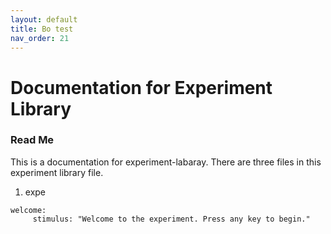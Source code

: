 ```yaml
---
layout: default
title: Bo test
nav_order: 21
---
```

# Documentation for Experiment Library


### Read Me
This is a documentation for experiment-labaray. There are three files in this experiment library file. 
1. expe
```
welcome:
     stimulus: "Welcome to the experiment. Press any key to begin."
```
<!--stackedit_data:
eyJoaXN0b3J5IjpbLTE5NDA2OTIxNDAsLTg2NDMwMzA1MSwtNz
M5MzY1MTQwLDE1ODE0NjM5ODYsLTEwNTk0Mzc1NzMsMjk2NjUy
NDczLDE3ODg3OTU0NzUsLTE5NjA3MjQzNDQsMTc4NjA1ODU1M1
19
-->